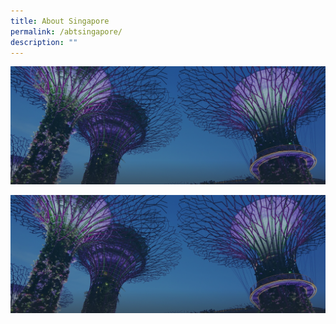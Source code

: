 ```yaml
---
title: About Singapore
permalink: /abtsingapore/
description: ""
---
```





[![hero](/images/hero-banner.png)](www.stb.org.sg)

![hero](/images/hero-banner.png)